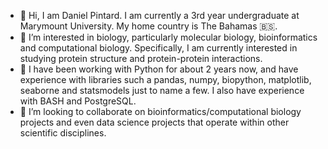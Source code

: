 - 👋 Hi, I am Daniel Pintard. I am currently a 3rd year undergraduate at Marymount University. My home country is The Bahamas 🇧🇸.
- 👀 I’m interested in biology, particularly molecular biology, bioinformatics and computational biology. Specifically, I am currently interested in studying protein 
  structure and protein-protein interactions. 
- 🌱 I have been working with Python for about 2 years now, and have experience with libraries such a pandas, numpy, biopython, matplotlib, seaborne and statsmodels 
  just to name a few. I also have experience with BASH and PostgreSQL.
- 💞️ I’m looking to collaborate on bioinformatics/computational biology projects and even data science projects that operate within other scientific disciplines. 


<!---
danielpintard/danielpintard is a ✨ special ✨ repository because its `README.md` (this file) appears on your GitHub profile.
You can click the Preview link to take a look at your changes.
--->
